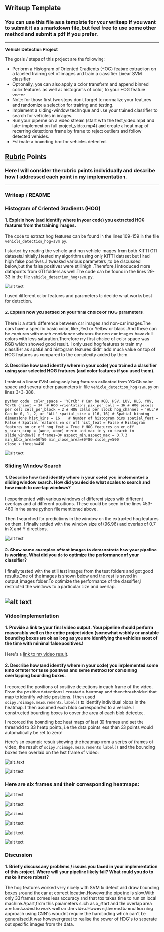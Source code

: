 ## Writeup Template
### You can use this file as a template for your writeup if you want to submit it as a markdown file, but feel free to use some other method and submit a pdf if you prefer.

---

**Vehicle Detection Project**

The goals / steps of this project are the following:

* Perform a Histogram of Oriented Gradients (HOG) feature extraction on a labeled training set of images and train a classifier Linear SVM classifier
* Optionally, you can also apply a color transform and append binned color features, as well as histograms of color, to your HOG feature vector. 
* Note: for those first two steps don't forget to normalize your features and randomize a selection for training and testing.
* Implement a sliding-window technique and use your trained classifier to search for vehicles in images.
* Run your pipeline on a video stream (start with the test_video.mp4 and later implement on full project_video.mp4) and create a heat map of recurring detections frame by frame to reject outliers and follow detected vehicles.
* Estimate a bounding box for vehicles detected.

[//]: # (Image References)
[image1]: ./output_images/car_notcar.png
[image2]: ./output_images/HOG_example.png
[image3]: ./output_images/bboxes.png
[image4]: ./output_images/test6.jpg
[image5]: ./output_images/output_bboxes.png
[image6]: ./output_images/labels_map.png
[image7]: ./output_images/test1.jpg
[image8]: ./output_images/test2.jpg
[image9]: ./output_images/test3.jpg
[image10]: ./output_images/test4.jpg
[image11]: ./output_images/test5.jpg
[image12]: ./output_images/test6.jpg
[video1]: ./result_videos/project_output.mp4

## [Rubric](https://review.udacity.com/#!/rubrics/513/view) Points
### Here I will consider the rubric points individually and describe how I addressed each point in my implementation.  

---
### Writeup / README


### Histogram of Oriented Gradients (HOG)

#### 1. Explain how (and identify where in your code) you extracted HOG features from the training images.

The code to extract hog features can be found in the lines 109-159 in the file `vehicle_detection_hog+svm.py`.

I started by reading the vehicle and non vehicle images from both KITTI GTI datasets.Initially,I tested my algorithm using only KITTI dataset but I had high false positives,.I tweaked various parameters ,to be discussed below,but the false positives were still high .Therefore,I introduced more datapoints from GTI folders as well.The code can be found in the lines 29-33 in the file `vehicle_detection_hog+svm.py`.

![alt text][image1]

I used different color features and parameters to decide what works best for detection.


#### 2. Explain how you settled on your final choice of HOG parameters.

There is a stark difference between car images and non-car images.The cars have a specific basic color, like ,Red or Yellow or black .And these can be captures with much confidence whereas the non car images have dull colors with less saturation.Therefore my first choice of color space was RGB which showed good result. I only used hog features to train my classifier as spatial and histogram features didnt add much value on top of HOG features as compared to the complexity added by them.

#### 3. Describe how (and identify where in your code) you trained a classifier using your selected HOG features (and color features if you used them).

I trained a linear SVM using only hog features collected from YCrCb color space and several other parameters in file `vehicle_detection_hog+svm.py` on lines 343-388.



`python code 
color_space = 'YCrCb' # Can be RGB, HSV, LUV, HLS, YUV, YCrCb
orient = 30  # HOG orientations
pix_per_cell = 16 # HOG pixels per cell
cell_per_block = 2 # HOG cells per block
hog_channel = 'ALL'# Can be 0, 1, 2, or "ALL"
spatial_size = (16, 16) # Spatial binning dimensions
hist_bins = 16    # Number of histogram bins
spatial_feat = False # Spatial features on or off
hist_feat = False # Histogram features on or off
hog_feat = True # HOG features on or off
y_start_stop = [None, None] # Min and max in y to search in slide_window()
n_frames=30
aspect_min,aspect_max = 0.7,3
min_bbox_area=50*50
min_close_area=80*80
close_y=500
close_x_thresh=450
`


![alt text][image2]


### Sliding Window Search

#### 1. Describe how (and identify where in your code) you implemented a sliding window search.  How did you decide what scales to search and how much to overlap windows?

I experimented with various windows of different sizes with different overlaps and at different positions. These could be seen in the lines 453-460 in the same python file mentioned above.

Then I searched for predictions in the window on the extracted hog features on them. I finally settled with the window size of (96,96) and overlap of 0.7 in X and Y directions.

![alt text][image3]

#### 2. Show some examples of test images to demonstrate how your pipeline is working.  What did you do to optimize the performance of your classifier?

I finally tested with the still test images from the test folders and got good results.One of the images is shown below and the rest is saved in output_images folder.To optimize the performance of the classifier,I restricted the windows to a particular size and overlap.

![alt text][image4]
---

### Video Implementation

#### 1. Provide a link to your final video output.  Your pipeline should perform reasonably well on the entire project video (somewhat wobbly or unstable bounding boxes are ok as long as you are identifying the vehicles most of the time with minimal false positives.)
Here's a [link to my video result](./result_videos/project_output.mp4).


#### 2. Describe how (and identify where in your code) you implemented some kind of filter for false positives and some method for combining overlapping bounding boxes.

I recorded the positions of positive detections in each frame of the video.  From the positive detections I created a heatmap and then thresholded that map to identify vehicle positions.  I then used `scipy.ndimage.measurements.label()` to identify individual blobs in the heatmap.  I then assumed each blob corresponded to a vehicle.  I constructed bounding boxes to cover the area of each blob detected. 

I recorded the bounding box heat maps of last 30 frames and set the threshold to 33 heatp points, i.e the data points less than 33 points would automatically be set to zero! 

Here's an example result showing the heatmap from a series of frames of video, the result of `scipy.ndimage.measurements.label()` and the bounding boxes then overlaid on the last frame of video:

![alt_text][image5]

![alt text][image6]

### Here are six frames and their corresponding heatmaps:

![alt text][image7]

![alt text][image8]

![alt text][image9]

![alt text][image10]

![alt text][image11]

![alt text][image12]

### Discussion

#### 1. Briefly discuss any problems / issues you faced in your implementation of this project.  Where will your pipeline likely fail?  What could you do to make it more robust?

The hog features worked very nicely with SVM to detect and draw bounding boxes around the car at correct location.However,the pipeline is slow.With only 33 frames comes less accuracy and that too takes time to run on local machine.Apart,from this parameters such as x_start and the overlap area are hardcoded to work well on the video.However,the end to end learning approach using CNN's wouldnt require the hardcoding which can't be generalised.It was however great to realise the power of HOG's to seperate out specific images from the data.
